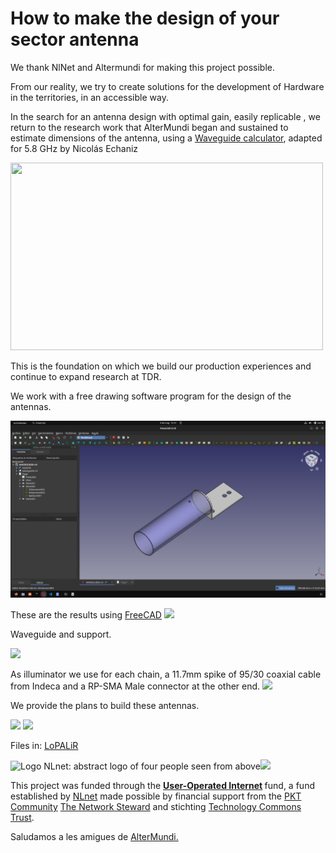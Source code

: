 <!--
SPDX-FileCopyrightText: 2023 Tecnología de Raíz <tecnologiaderaiz@disroot.org>

SPDX-License-Identifier: CC-BY-NC-4.0
-->

# How to make the design of your sector antenna

We thank NlNet and Altermundi for making this project possible. 

From our reality, we try to create solutions for the development of Hardware in the territories, in an accessible way.

In the search for an antenna design with optimal gain, easily replicable , we return to the research work that AlterMundi began and sustained to estimate dimensions of the antenna, using a [Waveguide calculator](https://github.com/TecnologiadeRaiz/LoPALiR/blob/6cfcefe5b7c623523bdbc38a3de3d6f52c728e81/circular_waveguide_tuneado.ods), adapted for 5.8 GHz by Nicolás Echaniz

<img src="https://i.imgur.com/q1iutf3.png" width="500" height="300">


This is the foundation on which we build our production experiences and continue to expand research at TDR.

We work with a free drawing software program for the design of the antennas.

![](images/FRECAD.png)


These are the results using [FreeCAD](https://www.freecadweb.org/downloads.php?lang=es_ES)
<img src="https://i.imgur.com/NYOZ9TS.jpg" height="300">


Waveguide and support.

<img src="https://i.imgur.com/zOvSDsL.jpg" height="300">

As illuminator we use for each chain, a 11.7mm spike of 95/30 coaxial cable from Indeca and a RP-SMA Male connector at the other end.
<img src="https://i.imgur.com/yNnzJKm.jpg" height="300">

We provide the plans to build these antennas.

![](https://i.imgur.com/sWBLNPN.png)
![](https://i.imgur.com/Bm5bfip.png)

Files in: <a href="https://github.com/TecnologiadeRaiz/LoPALiR">LoPALiR</a>



<img src="https://user-images.githubusercontent.com/104506596/191294248-aa22ad16-f991-412b-8d32-99e27614e7f2.png" alt="Logo NLnet: abstract logo of four people seen from above" height="70"><img src="https://nlnet.nl/image/logos/technologycommonstrust.svg" height="100">

<p>This project was funded through the <strong> <a href="https://nlnet.nl/useroperated/">User-Operated Internet</a> </strong> fund, a fund established by <a href="https://nlnet.nl">NLnet</a> made possible by financial support from the <a href="https://pkt.cash" rel="nofollow">PKT Community</a> <a href="https://pkt.cash/network-steward" rel="nofollow">The Network Steward</a> and stichting <a href="https://technologycommons.org">Technology Commons Trust</a>.</p> 

<p>Saludamos a les amigues de <a href="https://altermundi.net/">AlterMundi.</a></p>